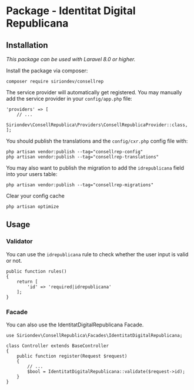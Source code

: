# Package - Identitat Digital Republicana

## Installation

_This package can be used with Laravel 8.0 or higher._

Install the package via composer:

```
composer require siriondev/consellrep
```

The service provider will automatically get registered. You may manually add the service provider in your `config/app.php` file:

```
'providers' => [
    // ...
    Siriondev\ConsellRepublica\Providers\ConsellRepublicaProvider::class,
];
```

You should publish the translations and the `config/cxr.php` config file with:

```
php artisan vendor:publish --tag="consellrep-config"
php artisan vendor:publish --tag="consellrep-translations"
```

You may also want to publish the migration to add the `idrepublicana` field into your users table:
```
php artisan vendor:publish --tag="consellrep-migrations"
```

Clear your config cache
```
php artisan optimize
```

## Usage

### Validator

You can use the `idrepublicana` rule to check whether the user input is valid or not.

```
public function rules()
{
    return [
        'id' => 'required|idrepublicana'
    ];
}
```

### Facade

You can also use the IdentitatDigitalRepublicana Facade.

```
use Siriondev\ConsellRepublica\Facades\IdentitatDigitalRepublicana;

class Controller extends BaseController
{
    public function register(Request $request)
    {
        // ...
        $bool = IdentitatDigitalRepublicana::validate($request->id);
    }
}
```
